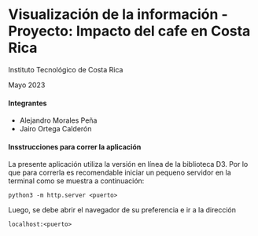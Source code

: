 # Visualización de la información - Proyecto: Impacto del cafe en Costa Rica
Instituto Tecnológico de Costa Rica

Mayo 2023
#### Integrantes
- Alejandro Morales Peña
- Jairo Ortega Calderón

#### Insstrucciones para correr la aplicación
La presente aplicación utiliza la versión en línea de la biblioteca D3. 
Por lo que para correrla es recomendable iniciar un pequeno servidor en la terminal como se muestra a continuación:

```
python3 -m http.server <puerto>

```

Luego, se debe abrir el navegador de su preferencia e ir a la dirección
```
localhost:<puerto>
```
